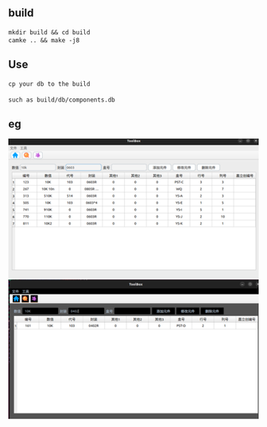 ## build
```
mkdir build && cd build
camke .. && make -j8
```

## Use
```
cp your db to the build

such as build/db/components.db

```

## eg

![](png/test1.png)
![](png/test2.png)
